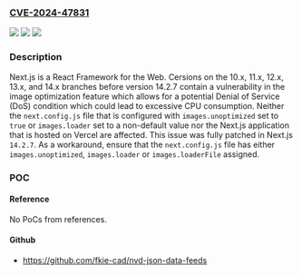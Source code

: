 ### [CVE-2024-47831](https://cve.mitre.org/cgi-bin/cvename.cgi?name=CVE-2024-47831)
![](https://img.shields.io/static/v1?label=Product&message=next.js&color=blue)
![](https://img.shields.io/static/v1?label=Version&message=%3D%20%3E%3D%2010.0.0%2C%20%3C%2014.2.7%20&color=brighgreen)
![](https://img.shields.io/static/v1?label=Vulnerability&message=CWE-674%3A%20Uncontrolled%20Recursion&color=brighgreen)

### Description

Next.js is a React Framework for the Web. Cersions on the 10.x, 11.x, 12.x, 13.x, and 14.x branches before version 14.2.7 contain a vulnerability in the image optimization feature which allows for a potential Denial of Service (DoS) condition which could lead to excessive CPU consumption. Neither the `next.config.js` file that is configured with `images.unoptimized` set to `true` or `images.loader` set to a non-default value nor the Next.js application that is hosted on Vercel are affected. This issue was fully patched in Next.js `14.2.7`. As a workaround, ensure that the `next.config.js` file has either `images.unoptimized`, `images.loader` or `images.loaderFile` assigned.

### POC

#### Reference
No PoCs from references.

#### Github
- https://github.com/fkie-cad/nvd-json-data-feeds

